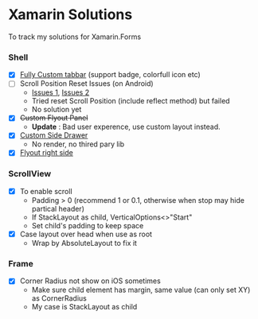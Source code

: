 # Xamarin Solutions
To track my solutions for Xamarin.Forms

### Shell
- [x] [Fully Custom tabbar](shell/shell-custom-tabbar.md) (support badge, colorfull icon etc)
- [ ] Scroll Position Reset Issues (on Android)
  - [Issues 1](https://github.com/xamarin/Xamarin.Forms/issues/8795), [Issues 2](https://github.com/xamarin/Xamarin.Forms/issues/10501)
  - Tried reset Scroll Position (include reflect method) but failed
  - No solution yet
- [x] ~~Custom Flyout Panel~~
  - **Update** : Bad user experence, use custom layout instead.
- [x] [Custom Side Drawer](shell/side-drawer.md)
  - No render, no thired pary lib
- [x] [Flyout right side](https://github.com/balbarak/xamarin-shell-rtl)

### ScrollView
- [x] To enable scroll
  - Padding > 0 (recommend 1 or 0.1, otherwise when stop may hide partical header)
  - If StackLayout as child, VerticalOptions<>"Start"
  - Set child's padding to keep space
- [x] Case layout over head when use as root
  - Wrap by AbsoluteLayout to fix it

### Frame
- [x] Corner Radius not show on iOS sometimes
  - Make sure child element has margin, same value (can only set XY) as CornerRadius
  - My case is StackLayout as child
